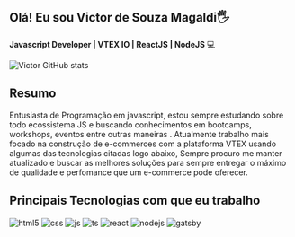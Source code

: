 ## Olá! Eu sou Victor de Souza Magaldi🖐️
__Javascript Developer | VTEX IO | ReactJS | NodeJS__  💻

![Victor GitHub stats](https://github-readme-stats.vercel.app/api?username=victor-magaldi&show_icons=true&theme=blue-green&count_private=true)

## Resumo
  Entusiasta de Programação em javascript, estou sempre estudando sobre todo ecossistema JS e buscando conhecimentos em bootcamps, workshops, eventos entre outras maneiras .
  Atualmente trabalho mais focado na construção de e-commerces com a plataforma VTEX usando algumas das tecnologias citadas logo abaixo, Sempre procuro me manter atualizado e buscar as melhores soluções para sempre entregar o máximo de qualidade e perfomance que um e-commerce pode oferecer.
  
## Principais Tecnologias com que eu trabalho

<div style="display: inline_block">
  <img align="center" alt="html5" src="https://img.shields.io/badge/HTML5-E34F26?style=for-the-badge&logo=html5&logoColor=white" />
  <img align="center" alt="css" src="https://img.shields.io/badge/CSS3-1572B6?style=for-the-badge&logo=css3&logoColor=white" />
  <img align="center" alt="js" src="https://img.shields.io/badge/JavaScript-F7DF1E?style=for-the-badge&logo=javascript&logoColor=black" />
  <img align="center" alt="ts" src="https://img.shields.io/badge/TypeScript-007ACC?style=for-the-badge&logo=typescript&logoColor=white" />
  <img align="center" alt="react" src="https://img.shields.io/badge/React-20232A?style=for-the-badge&logo=react&logoColor=61DAFB" />
  <img align="center" alt="nodejs" src="https://img.shields.io/badge/Node.js-43853D?style=for-the-badge&logo=node.js&logoColor=white" />
  <img align="center" alt="gatsby" src="https://img.shields.io/badge/Gatsby-663399?style=for-the-badge&logo=gatsby&logoColor=white" />
</div><br/>
